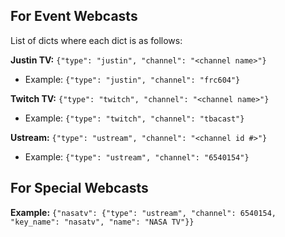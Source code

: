 ## For Event Webcasts

List of dicts where each dict is as follows:

**Justin TV:** `{"type": "justin", "channel": "<channel name>"}`
* Example: `{"type": "justin", "channel": "frc604"}`

**Twitch TV:** `{"type": "twitch", "channel": "<channel name>"}`
* Example: `{"type": "twitch", "channel": "tbacast"}`


**Ustream:** `{"type": "ustream", "channel": "<channel id #>"}`
* Example: `{"type": "ustream", "channel": "6540154"}`

## For Special Webcasts
**Example:** `{"nasatv": {"type": "ustream", "channel": 6540154, "key_name": "nasatv", "name": "NASA TV"}}`